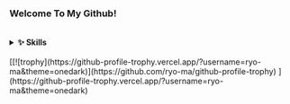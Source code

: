 ### Welcome To My Github!

<br/>

<details>
<summary><b>✨ Skills</b></summary>
<div markdown="1">

![Python](https://img.shields.io/badge/Python-3776AB?style=for-the-badge&logo=python&logoColor=white)
![C](https://img.shields.io/badge/C-A8B9CC?style=for-the-badge&logo=c&logoColor=black)
![Java](https://img.shields.io/badge/Java-ED8B00?style=for-the-badge&logo=openjdk&logoColor=white)
![HTML5](https://img.shields.io/badge/HTML5-E34F26?style=for-the-badge&logo=html5&logoColor=white)
![CSS3](https://img.shields.io/badge/CSS3-1572B6?style=for-the-badge&logo=css3&logoColor=white)
![SQL](https://img.shields.io/badge/SQL-4479A1?style=for-the-badge&logo=mysql&logoColor=white)

</div>
</details>

<br>
[[![trophy](https://github-profile-trophy.vercel.app/?username=ryo-ma&theme=onedark)](https://github.com/ryo-ma/github-profile-trophy)
](https://github-profile-trophy.vercel.app/?username=ryo-ma&theme=onedark)
